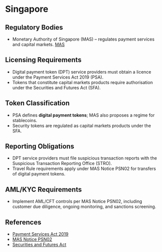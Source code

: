 # Singapore

## Regulatory Bodies
- Monetary Authority of Singapore (MAS) – regulates payment services and capital markets. [MAS](https://www.mas.gov.sg)

## Licensing Requirements
- Digital payment token (DPT) service providers must obtain a licence under the Payment Services Act 2019 (PSA).
- Tokens that constitute capital markets products require authorisation under the Securities and Futures Act (SFA).

## Token Classification
- PSA defines **digital payment tokens**; MAS also proposes a regime for stablecoins.
- Security tokens are regulated as capital markets products under the SFA.

## Reporting Obligations
- DPT service providers must file suspicious transaction reports with the Suspicious Transaction Reporting Office (STRO).
- Travel Rule requirements apply under MAS Notice PSN02 for transfers of digital payment tokens.

## AML/KYC Requirements
- Implement AML/CFT controls per MAS Notice PSN02, including customer due diligence, ongoing monitoring, and sanctions screening.

## References
- [Payment Services Act 2019](https://sso.agc.gov.sg/Act/PSA2019)
- [MAS Notice PSN02](https://www.mas.gov.sg/regulation/notices/psn02)
- [Securities and Futures Act](https://sso.agc.gov.sg/Act/SFA2001)
